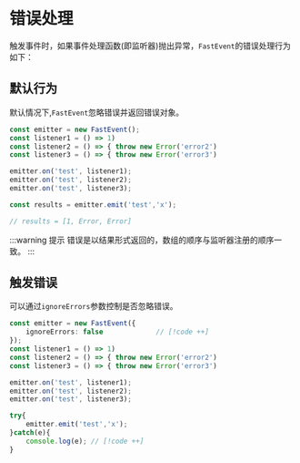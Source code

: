 # 错误处理

触发事件时，如果事件处理函数(即监听器)抛出异常，`FastEvent`的错误处理行为如下：

## 默认行为

默认情况下,`FastEvent`忽略错误并返回错误对象。

```ts
const emitter = new FastEvent();
const listener1 = () => 1)
const listener2 = () => { throw new Error('error2')
const listener3 = () => { throw new Error('error3')

emitter.on('test', listener1);
emitter.on('test', listener2);
emitter.on('test', listener3);

const results = emitter.emit('test','x');

// results = [1, Error, Error]

```

:::warning 提示
错误是以结果形式返回的，数组的顺序与监听器注册的顺序一致。
:::

## 触发错误

可以通过`ignoreErrors`参数控制是否忽略错误。

```typescript
const emitter = new FastEvent({
    ignoreErrors: false             // [!code ++]
});
const listener1 = () => 1)
const listener2 = () => { throw new Error('error2')
const listener3 = () => { throw new Error('error3')

emitter.on('test', listener1);
emitter.on('test', listener2);
emitter.on('test', listener3);

try{
    emitter.emit('test','x');
}catch(e){
    console.log(e); // [!code ++]
}

```
